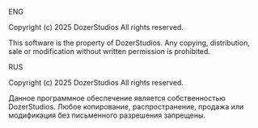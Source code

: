 ENG

Copyright (c) 2025 DozerStudios
All rights reserved.

This software is the property of DozerStudios.
Any copying, distribution, sale or modification without written permission is prohibited.


RUS

Copyright (c) 2025 DozerStudios
All rights reserved.

Данное программное обеспечение является собственностью DozerStudios.
Любое копирование, распространение, продажа или модификация без письменного разрешения запрещены.
